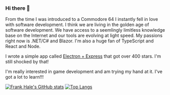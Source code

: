 ### Hi there 👋

From the time I was introduced to a Commodore 64 I instantly fell in love with
software development. I think we are living in the golden age of software
development. We have access to a seemlingly limitless knowledge base on the
Internet and our tools are evolving at light speed. My passions right now is
.NET/C# and Blazor. I'm also a huge fan of TypeScript and React and Node.

I wrote a simple app called [Electron + Express](https://github.com/frankhale/electron-with-express) that got over 400 stars. I'm still shocked by that!

I'm really interested in game development and am trying my hand at it. I've got
a lot to learn!!!

[![Frank Hale's GitHub stats](https://github-readme-stats.vercel.app/api?username=frankhale&count_private=true)](https://github.com/anuraghazra/github-readme-stats)
[![Top Langs](https://github-readme-stats.vercel.app/api/top-langs/?username=frankhale&layout=compact&hide=css,html,vim)](https://github.com/anuraghazra/github-readme-stats)